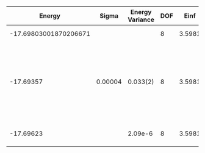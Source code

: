| Energy                | Sigma   | Energy Variance | DOF | Einf   | Method                                                       | Reference |
|-----------------------|---------|-----------------|-----|--------|--------------------------------------------------------------|-----------|
| -17.69803001870206671 |         |                 | 8   | 3.5981 | Exact diagonalization                                        | [code](https://github.com/varbench/methods/blob/main/scripts/Hubbard/square_16_P_4_3.5981/ed_lattice_symmetries.sh) |
| -17.69357             | 0.00004 | 0.033(2)        | 8   | 3.5981 | VMC Hidden Fermion Determinant State Ansatz (N_hidden = 8. Single hidden layer fully connected net with alpha = 32) | [paper](https://www.pnas.org/doi/full/10.1073/pnas.2122059119)  |
| -17.69623             |         | 2.09e-6         | 8   | 3.5981 | DMRG (MaxBondDim ~3200)                                      | [code](https://github.com/varbench/methods/blob/main/programs/dmrg_itensors_hubbard/square_16_P_4_3.5981.jl) |
